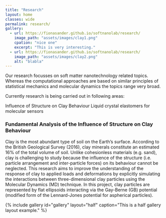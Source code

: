 ```yaml
---
title: "Research"
layout: home
classes: wide
permalink: research/
gallery:
  - url: https://fionasander.github.io/softnanolab/research/
    image_path: "assets/images/clay1.png"
    cpation: "nice one"
    excerpt: "This is very interesting."
  - url: https://fionasander.github.io/softnanolab/research/
    image_path: "assets/images/clay2.png"
    alt: "blabla"
---
```


Our research focusses on soft matter nanotechnology related topics. Whereas the computational approaches are based on similar principles of statistical mechanics and molecular dynamics the topics range very broad.

Currently research is being carried out in following areas:

Influence of Structure on Clay Behaviour
Liquid crystal elastomers for molecular sensors



### Fundamental Analysis of the Influence of Structure on Clay Behaviour

Clay is the most abundant type of soil on the Earth’s surface. According to the British Geological Survey (2016), clay minerals constitute an estimated 16% of the total volume of soil. Unlike cohesionless materials (e.g. sand), clay is challenging to study because the influence of the structure (i.e. particle arrangement and inter-particle forces) on its behaviour cannot be neglected. 
This research aims to improve the understanding of the response of clay to applied loads and deformations by explicitly simulating the interactions between three-dimensional clay particles using the Molecular Dynamics (MD) technique. In this project, clay particles are represented by flat ellipsoids interacting via the Gay-Berne (GB) potential (modified form of the Lennard-Jones potential for aspherical particles). 


{% include gallery id="gallery" layout="half" caption="This is a half gallery layout example." %}


